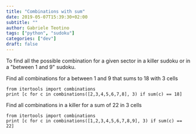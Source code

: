 ```yaml
---
title: "Combinations with sum"
date: 2019-05-07T15:39:30+02:00
subtitle: ""
author: Gabriele Teotino
tags: ["python", "sudoku"]
categories: ["dev"]
draft: false
---
```


To find all the possible combination for a given sector in a killer sudoku or in a "between 1 and 9" sudoku.

Find all combinations for a between 1 and 9 that sums to 18 with 3 cells

```shell
from itertools import combinations
print [c for c in combinations([2,3,4,5,6,7,8], 3) if sum(c) == 18]
```

Find all combinations in a killer for a sum of 22 in 3 cells

```shell
from itertools import combinations
print [c for c in combinations([1,2,3,4,5,6,7,8,9], 3) if sum(c) == 22]
```
